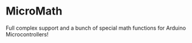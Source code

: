 # MicroMath
Full complex support and a bunch of special math functions for Arduino Microcontrollers!
